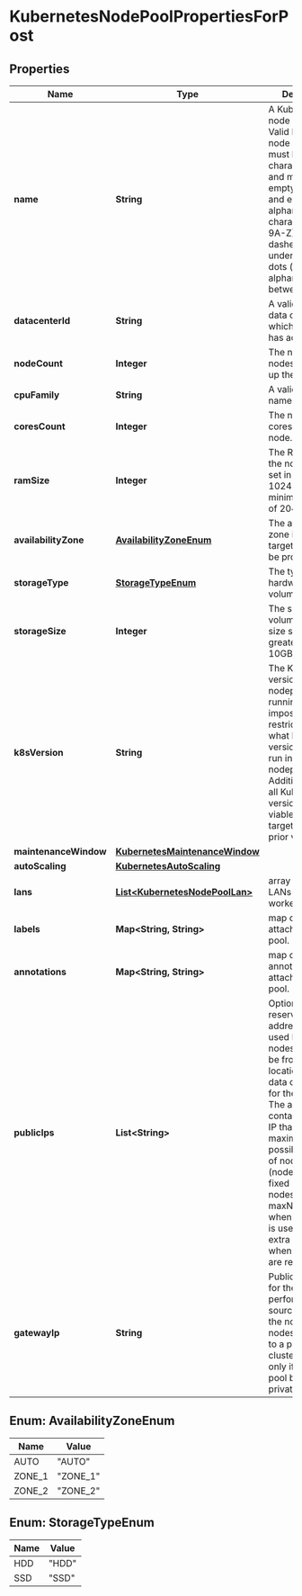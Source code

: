 

# KubernetesNodePoolPropertiesForPost

## Properties

| Name | Type | Description | Notes |
| ------------ | ------------- | ------------- | ------------- |
| **name** | **String** | A Kubernetes node pool name. Valid Kubernetes node pool name must be 63 characters or less and must be empty or begin and end with an alphanumeric character ([a-z0-9A-Z]) with dashes (-), underscores (_), dots (.), and alphanumerics between. |  |
| **datacenterId** | **String** | A valid ID of the data center, to which the user has access. |  |
| **nodeCount** | **Integer** | The number of nodes that make up the node pool. |  |
| **cpuFamily** | **String** | A valid CPU family name. |  |
| **coresCount** | **Integer** | The number of cores for the node. |  |
| **ramSize** | **Integer** | The RAM size for the node. Must be set in multiples of 1024 MB, with minimum size is of 2048 MB. |  |
| **availabilityZone** | [**AvailabilityZoneEnum**](#AvailabilityZoneEnum) | The availability zone in which the target VM should be provisioned. |  |
| **storageType** | [**StorageTypeEnum**](#StorageTypeEnum) | The type of hardware for the volume. |  |
| **storageSize** | **Integer** | The size of the volume in GB. The size should be greater than 10GB. |  |
| **k8sVersion** | **String** | The Kubernetes version the nodepool is running. This imposes restrictions on what Kubernetes versions can be run in a cluster&#39;s nodepools. Additionally, not all Kubernetes versions are viable upgrade targets for all prior versions. |  [optional] |
| **maintenanceWindow** | [**KubernetesMaintenanceWindow**](KubernetesMaintenanceWindow.md) |  |  [optional] |
| **autoScaling** | [**KubernetesAutoScaling**](KubernetesAutoScaling.md) |  |  [optional] |
| **lans** | [**List&lt;KubernetesNodePoolLan&gt;**](KubernetesNodePoolLan.md) | array of additional LANs attached to worker nodes |  [optional] |
| **labels** | **Map&lt;String, String&gt;** | map of labels attached to node pool. |  [optional] |
| **annotations** | **Map&lt;String, String&gt;** | map of annotations attached to node pool. |  [optional] |
| **publicIps** | **List&lt;String&gt;** | Optional array of reserved public IP addresses to be used by the nodes. IPs must be from same location as the data center used for the node pool. The array must contain one more IP than the maximum possible number of nodes (nodeCount+1 for fixed number of nodes or maxNodeCount+1 when auto scaling is used). The extra IP is used when the nodes are rebuilt. |  [optional] |
| **gatewayIp** | **String** | Public IP address for the gateway performing source NAT for the node pool&#39;s nodes belonging to a private cluster. Required only if the node pool belongs to a private cluster. |  [optional] |



## Enum: AvailabilityZoneEnum

| Name | Value |
| ---- | -----
| AUTO | &quot;AUTO&quot; |
| ZONE_1 | &quot;ZONE_1&quot; |
| ZONE_2 | &quot;ZONE_2&quot; |



## Enum: StorageTypeEnum

| Name | Value |
| ---- | -----
| HDD | &quot;HDD&quot; |
| SSD | &quot;SSD&quot; |


